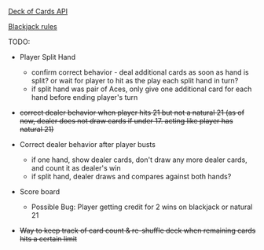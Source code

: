 
[Deck of Cards API](https://www.deckofcardsapi.com/)

[Blackjack rules](https://bicyclecards.com/how-to-play/blackjack/)

TODO:

- Player Split Hand
    - confirm correct behavior - deal additional cards as soon as hand is split? or wait for player to hit as the play each split hand in turn?
    - if split hand was pair of Aces, only give one additional card for each hand before ending player's turn

- ~~correct dealer behavior when player hits 21 but not a natural 21 (as of now, dealer does not draw cards if under 17. acting like player has natural 21)~~

- Correct dealer behavior after player busts
    - if one hand, show dealer cards, don't draw any more dealer cards, and count it as dealer's win
    - if split hand, dealer draws and compares against both hands?

- Score board
    - Possible Bug:  Player getting credit for 2 wins on blackjack or natural 21

- ~~Way to keep track of card count & re-shuffle deck when remaining cards hits a certain limit~~
